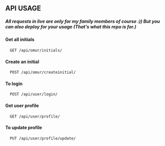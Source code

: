 
## API USAGE

##### All requests in live are only for my family members of course :)) But you can also deploy for your usage (That's what this repo is for.)
#### Get all initials

```http
  GET /api/omur/initials/
```


#### Create an initial
```http
  POST /api/omur/createinitial/
```


#### To login 

```http
  POST /api/user/login/
```

#### Get user profile

```http
  GET /api/user/profile/
```


#### To update profile

```http
  PUT /api/user/profile/update/
```
